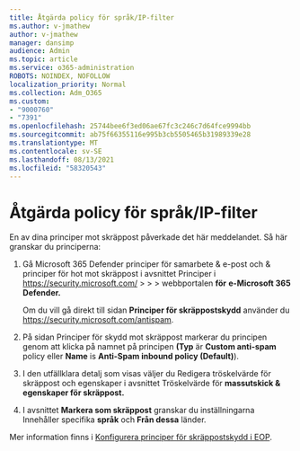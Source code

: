 ```yaml
---
title: Åtgärda policy för språk/IP-filter
ms.author: v-jmathew
author: v-jmathew
manager: dansimp
audience: Admin
ms.topic: article
ms.service: o365-administration
ROBOTS: NOINDEX, NOFOLLOW
localization_priority: Normal
ms.collection: Adm_O365
ms.custom:
- "9000760"
- "7391"
ms.openlocfilehash: 25744bee6f3ed06ae67fc3c246c7d64fce9994bb
ms.sourcegitcommit: ab75f66355116e995b3cb5505465b31989339e28
ms.translationtype: MT
ms.contentlocale: sv-SE
ms.lasthandoff: 08/13/2021
ms.locfileid: "58320543"
---
```

# <a name="fix-languageip-filter-policy"></a>Åtgärda policy för språk/IP-filter

En av dina principer mot skräppost påverkade det här meddelandet. Så här granskar du principerna:

1. Gå Microsoft 365 Defender principer för samarbete & e-post och & principer för hot mot skräppost i avsnittet Principer i <https://security.microsoft.com/>  \>  \>  \> webbportalen **för** **e-Microsoft 365 Defender.**

   Om du vill gå direkt till sidan **Principer för skräppostskydd** använder du <https://security.microsoft.com/antispam>.

2. På sidan Principer för skydd mot skräppost markerar du principen genom att klicka på namnet på principen **(Typ** är **Custom anti-spam** policy eller **Name** is **Anti-Spam inbound policy (Default)**). 
3. I den utfällklara  detalj som visas väljer du Redigera tröskelvärde för skräppost och egenskaper i avsnittet Tröskelvärde för **massutskick & egenskaper för skräppost.**
4. I avsnittet **Markera som skräppost** granskar du inställningarna Innehåller specifika **språk** och **Från dessa** länder.

Mer information finns i [Konfigurera principer för skräppostskydd i EOP](https://docs.microsoft.com/microsoft-365/security/office-365-security/configure-your-spam-filter-policies).
